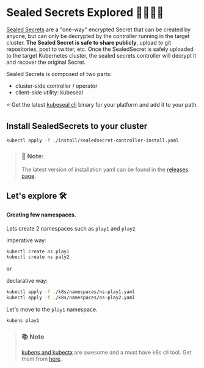 # Sealed Secrets Explored 🚀🚀🚀🚀

[Sealed Secrets](https://github.com/bitnami/sealed-secrets) are a "one-way" encrypted Secret that can be created by anyone, but can only be decrypted by the controller running in the target cluster. **The Sealed Secret is safe to share publicly**, upload to git repositories, post to twitter, etc. Once the SealedSecret is safely uploaded to the target Kubernetes cluster, the sealed secrets controller will decrypt it and recover the original Secret.

Sealed Secrets is composed of two parts:

- cluster-side controller / operator
- client-side utility: kubeseal

⭐ Get the latest [kubeseal cli](https://github.com/bitnami-labs/sealed-secrets/releases) binary for your platform and add it to your path.

## Install SealedSecrets to your cluster

```bash
kubectl apply -f ./install/sealedsecret-controller-install.yaml
```

> ### 📓 Note:
>
> The latest version of installation yaml can be found in the [releases page](https://github.com/bitnami-labs/sealed-secrets/releases).

## Let's explore 🛠

#### Creating few namespaces.

Lets create 2 namespaces such as `play1` and `play2`.

imperative way:

```bash
kubectl create ns play1
kubectl create ns paly2
```

or

declarative way:

```bash
kubectl apply -f ./k8s/namespaces/ns-play1.yaml
kubectl apply -f ./k8s/namespaces/ns-play2.yaml
```

Let's move to the `play1` namespace.

```bash
kubens play1
```

> ### 📚 Note
>
> [kubens and kubectx](https://github.com/ahmetb/kubectx) are awesome and a must have k8s cli tool.
> Get them from [here](https://github.com/ahmetb/kubectx).


